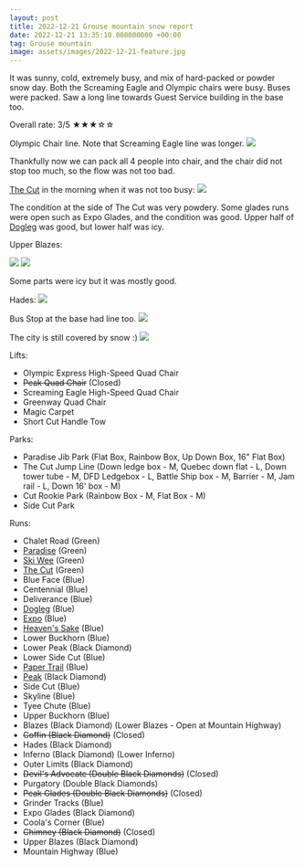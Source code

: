 ```yaml
---
layout: post
title: 2022-12-21 Grouse mountain snow report
date: 2022-12-21 13:35:10.000000000 +00:00
tag: Grouse mountain
image: assets/images/2022-12-21-feature.jpg
---
```


It was sunny, cold, extremely busy, and mix of hard-packed or powder snow day. Both the Screaming Eagle and Olympic chairs were busy. Buses were packed. Saw a long line towards Guest Service building in the base too.

Overall rate: 3/5 ★★★☆☆

Olympic Chair line. Note that Screaming Eagle line was longer.
![](/assets/images/2022-12-21-olympic-chair.jpg)

Thankfully now we can pack all 4 people into chair, and the chair did not stop too much, so the flow was not too bad.

[The Cut](/grouse/the-cut/) in the morning when it was not too busy:
![](/assets/images/2022-12-21-the-cut-morning.jpg)

The condition at the side of The Cut was very powdery. Some glades runs were open such as Expo Glades, and the condition was good. Upper half of [Dogleg](/dogleg/) was good, but lower half was icy.

Upper Blazes:

![](/assets/images/2022-12-21-upper-blazes.jpg)
![](/assets/images/2022-12-21-upper-blazes-2.jpg)

Some parts were icy but it was mostly good.

Hades:
![](/assets/images/2022-12-21-hades.jpg)

Bus Stop at the base had line too.
![](/assets/images/2022-12-21-bus-stop.jpg)

The city is still covered by snow :)
![](/assets/images/2022-12-21-still-snowy-city.jpg)

Lifts:

* Olympic Express High-Speed Quad Chair
* <del>Peak Quad Chair</del> (Closed)
* Screaming Eagle High-Speed Quad Chair
* Greenway Quad Chair
* Magic Carpet
* Short Cut Handle Tow

Parks:

* Paradise Jib Park (Flat Box, Rainbow Box, Up Down Box, 16" Flat Box)
* The Cut Jump Line (Down ledge box - M, Quebec down flat - L, Down tower tube - M, DFD Ledgebox - L, Battle Ship box - M, Barrier - M, Jam rail - L, Down 16' box - M)
* Cut Rookie Park (Rainbow Box - M, Flat Box - M)
* Side Cut Park

Runs:

* Chalet Road (Green)
* [Paradise](/grouse/paradise/) (Green)
* [Ski Wee](/magic-carpet/) (Green)
* [The Cut](/grouse/the-cut/) (Green)
* Blue Face (Blue)
* Centennial (Blue)
* Deliverance (Blue)
* [Dogleg](/dogleg/) (Blue)
* [Expo](/grouse/expo/) (Blue)
* [Heaven's Sake](/heavens-sake/) (Blue)
* Lower Buckhorn (Blue)
* Lower Peak (Black Diamond)
* Lower Side Cut (Blue)
* [Paper Trail](/paper-trail/) (Blue)
* [Peak](/grouse/peak/) (Black Diamond)
* Side Cut (Blue)
* Skyline (Blue)
* Tyee Chute (Blue)
* Upper Buckhorn (Blue)
* Blazes (Black Diamond) (Lower Blazes - Open at Mountain Highway)
* <del>Coffin (Black Diamond)</del> (Closed)
* Hades (Black Diamond)
* Inferno (Black Diamond) (Lower Inferno)
* Outer Limits (Black Diamond)
* <del>Devil's Advocate (Double Black Diamonds)</del> (Closed)
* Purgatory (Double Black Diamonds)
* <del>Peak Glades (Double Black Diamonds)</del> (Closed)
* Grinder Tracks (Blue)
* Expo Glades (Black Diamond)
* Coola's Corner (Blue)
* <del>Chimney (Black Diamond)</del> (Closed)
* Upper Blazes (Black Diamond)
* Mountain Highway (Blue)


